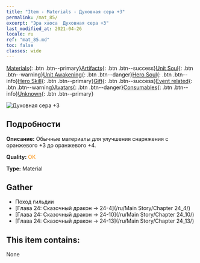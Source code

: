```yaml
---
title: "Item - Materials - Духовная сера +3"
permalink: /mat_85/
excerpt: "Эра хаоса  Духовная сера +3"
last_modified_at: 2021-04-26
locale: ru
ref: "mat_85.md"
toc: false
classes: wide
---
```

 [Materials](/ItemsRU/){: .btn .btn--primary}[Artifacts](/ItemsRU/Artifacts/){: .btn .btn--success}[Unit Soul](/ItemsRU/UnitSoul/){: .btn .btn--warning}[Unit Awakening](/ItemsRU/UnitAwakening/){: .btn .btn--danger}[Hero Soul](/ItemsRU/HeroSoul/){: .btn .btn--info}[Hero Skill](/ItemsRU/HeroSkill/){: .btn .btn--primary}[Gift](/ItemsRU/Gift/){: .btn .btn--success}[Event related](/ItemsRU/Events/){: .btn .btn--warning}[Avatars](/ItemsRU/Avatars/){: .btn .btn--danger}[Consumables](/ItemsRU/Consumables/){: .btn .btn--info}[Unknown](/ItemsRU/Unknown/){: .btn .btn--primary}

 ![Духовная сера +3](/images/t/i_cailiao_liuhuang3.png)

## Подробности
 **Описание:** Обычные материалы для улучшения снаряжения c оранжевого +3 до оранжевого +4.

 **Quality:** <span style="color: #FF8C00">OK</span>

 **Type:** Material

## Gather

*    Поход гильдии 
*    [Глава 24: Сказочный дракон -> 24-4](/ru/Main Story/Chapter 24_4/) 
*    [Глава 24: Сказочный дракон -> 24-10](/ru/Main Story/Chapter 24_10/) 
*    [Глава 24: Сказочный дракон -> 24-13](/ru/Main Story/Chapter 24_13/) 

## This item contains:

  None

